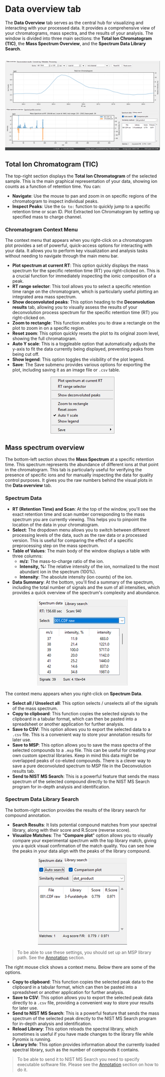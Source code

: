 # Data overview tab

The **Data Overview** tab serves as the central hub for visualizing and interacting with your processed data. It provides a comprehensive view of your chromatograms, mass spectra, and the results of your analysis. The window is divided into three main sections: the **Total Ion Chromatogram (TIC)**, the **Mass Spectrum Overview**, and the **Spectrum Data Library Search**.
<br><br>
<p align="center">
    <img src="images/image006.png" >
</p>

## Total Ion Chromatogram (TIC)

The top-right section displays the **Total Ion Chromatogram** of the selected sample. This is the main graphical representation of your data, showing ion counts as a function of retention time. You can:
- **Navigate**: Use the mouse to pan and zoom in on specific regions of the chromatogram to inspect individual peaks.
- **Inspect Peaks**: Use the `Go to:` function to quickly jump to a specific retention time or scan ID. Plot Extracted Ion Chromatogram by setting up specified mass to charge channel.  

### Chromatogram Context Menu

The context menu that appears when you right-click on a chromatogram plot provides a set of powerful, quick-access options for interacting with your data. It allows you to perform key visualization and analysis tasks without needing to navigate through the main menu bar.
- **Plot spectrum at current RT**: This option quickly displays the mass spectrum for the specific retention time (RT) you right-clicked on. This is a crucial function for immediately inspecting the ionic composition of a peak.
- **RT range selector**: This tool allows you to select a specific retention time range on the chromatogram, which is particularly useful plotting an integrated area mass spectrum. 
- **Show deconvoluted peaks**: This option heading to the **Deconvolution results** tab, allowing you to visually assess the results of your deconvolution process spectrum for the specific retention time (RT) you right-clicked on.
- **Zoom to rectangle**: This function enables you to draw a rectangle on the plot to zoom in on a specific region.
- **Reset zoom**: This option quickly resets the plot to its original zoom level, showing the full chromatogram.
- **Auto Y scale**: This is a toggleable option that automatically adjusts the y-axis to fit the data currently being displayed, preventing peaks from being cut off.
- **Show legend**: This option toggles the visibility of the plot legend.
- **Save**: The Save submenu provides various options for exporting the plot, including saving it as an image file or `.csv` table.

<p align="center">
    <img src="images/image007.png" >
</p>

## Mass spectrum overview

The bottom-left section shows the **Mass Spectrum** at a specific retention time. This spectrum represents the abundance of different ions at that point in the chromatogram. This tab is particularly useful for verifying the presence of specific ions and for manually inspecting the data for quality control purposes. It gives you the raw numbers behind the visual plots in the **Data overview** tab.

### Spectrum Data

- **RT (Retention Time) and Scan**: At the top of the window, you'll see the exact retention time and scan number corresponding to the mass spectrum you are currently viewing. This helps you to pinpoint the location of the data in your chromatogram.
- **Select**: The dropdown menu allows you to switch between different processing levels of the data, such as the raw data or a processed version. This is useful for comparing the effect of a specific preprocessing step on the mass spectrum.
- **Table of Values**: The main body of the window displays a table with three columns:
    - **m/z**: The mass-to-charge ratio of the ion.
    - **Intensity, %:** The relative intensity of the ion, normalized to the most abundant ion in the spectrum (100%).
    - **Intensity**: The absolute intensity (ion counts) of the ion.
- **Data Summary**: At the bottom, you'll find a summary of the spectrum, including the total number of signals and the sum of all intensities, which provides a quick overview of the spectrum's complexity and abundance.

<p align="center">
    <img src="images/image008.png" >
</p>

The context menu appears when you right-click on **Spectrum Data**.
- **Select all / Unselect all**: This option selects / unselects all of the signals of the mass spectrum. 
- **Copy to clipboard**: This function copies the selected signals to the clipboard in a tabular format, which can then be pasted into a spreadsheet or another application for further analysis.
- **Save to CSV**: This option allows you to export the selected data to a `.csv` file. This is a convenient way to store your annotation results for later use.
- **Save to MSP**: This option allows you to save the mass spectra of the selected compounds to a `.msp` file. This can be useful for creating your own custom spectral libraries. Keep in mind this data might be overlapped peaks of co-eluted compounds. There is a clever way to save a pure deconvoluted spectrum to MSP file in the Deconvolution results tab. 
- **Send to NIST MS Search**: This is a powerful feature that sends the mass spectrum of the selected compound directly to the NIST MS Search program for in-depth analysis and identification.

### Spectrum Data Library Search
The bottom-right section provides the results of the library search for compound annotation.
- **Search Results**: It lists potential compound matches from your spectral library, along with their score and R.Score (reverse score).
- **Visualize Matches**: The "**Compare plot**" option allows you to visually compare your experimental spectrum with the top library match, giving you a quick visual confirmation of the match quality. You can see how the peaks in your data align with the peaks of the library compound.


<p align="center">
    <img src="images/image009.png" >
</p>

> To be able to use these settings, you should set up an MSP library path. See the [Annotation](annotation.md) section.

The right mouse click shows a context menu. Below there are some of the options.
- **Copy to clipboard**: This function copies the selected peak data to the clipboard in a tabular format, which can then be pasted into a spreadsheet or another application for further analysis.
- **Save to CSV**: This option allows you to export the selected peak data directly to a `.csv` file, providing a convenient way to store your results for later use.
- **Send to NIST MS Search**: This is a powerful feature that sends the mass spectrum of the selected peak directly to the NIST MS Search program for in-depth analysis and identification. 
- **Reload Library**: This option reloads the spectral library, which sometimes is useful if you have made changes to the library file while Pyromix is running.
- **Library Info**: This option provides information about the currently loaded spectral library, such as the number of compounds it contains.

> To be able to send it to NIST MS Search you need to specify executable software file. Please see the [Annotation](annotation.md) section on how to do it.